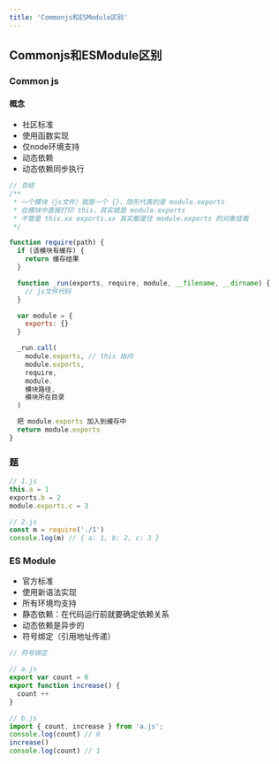 ```yaml
---
title: 'Commonjs和ESModule区别'
---
```


## Commonjs和ESModule区别

### Common js

#### 概念
- 社区标准
- 使用函数实现
- 仅node环境支持
- 动态依赖
- 动态依赖同步执行
```js
// 总结
/**
 * 一个模块（js文件）就是一个 {}，隐形代表的是 module.exports
 * 在模块中直接打印 this，其实就是 module.exports
 * 不管是 this.xx exports.xx 其实都是往 module.exports 的对象挂载
 */

function require(path) {
  if (该模块有缓存) {
    return 缓存结果
  }

  function _run(exports, require, module, __filename, __dirname) {
    // js文件代码
  }

  var module = {
    exports: {}
  }

  _run.call(
    module.exports, // this 指向
    module.exports,
    require,
    module.
    模块路径,
    模块所在目录
  )

  把 module.exports 加入到缓存中
  return module.exports
}
```

### 题
```js
// 1.js
this.a = 1
exports.b = 2
module.exports.c = 3

// 2.js
const m = require('./1')
console.log(m) // { a: 1, b: 2, c: 3 }
```

### ES Module
- 官方标准
- 使用新语法实现
- 所有环境均支持
- 静态依赖：在代码运行前就要确定依赖关系
- 动态依赖是异步的
- 符号绑定（引用地址传递）
```js
// 符号绑定

// a.js
export var count = 0
export function increase() {
  count ++
}

// b.js
import { count, increase } from 'a.js';
console.log(count) // 0
increase()
console.log(count) // 1
```
